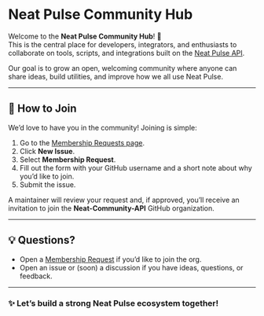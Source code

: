 # Neat Pulse Community Hub

Welcome to the **Neat Pulse Community Hub**! 🎉  
This is the central place for developers, integrators, and enthusiasts to collaborate on tools, scripts, and integrations built on the [Neat Pulse API](https://neat.no/pulse/).

Our goal is to grow an open, welcoming community where anyone can share ideas, build utilities, and improve how we all use Neat Pulse.

---

## 🚀 How to Join

We’d love to have you in the community! Joining is simple:

1. Go to the [Membership Requests page](https://github.com/Neat-Community-API/membership-requests/issues).
2. Click **New Issue**.
3. Select **Membership Request**.
4. Fill out the form with your GitHub username and a short note about why you’d like to join.
5. Submit the issue.

A maintainer will review your request and, if approved, you’ll receive an invitation to join the **Neat-Community-API** GitHub organization.

---

## 💡 Questions?

- Open a [Membership Request](https://github.com/Neat-Community-API/membership-requests/issues/new/choose) if you’d like to join the org.  
- Open an issue or (soon) a discussion if you have ideas, questions, or feedback.  

---

### ✨ Let’s build a strong Neat Pulse ecosystem together!
